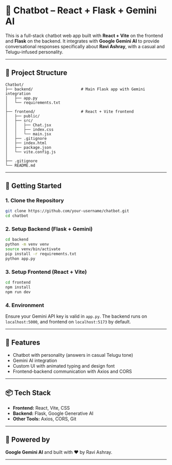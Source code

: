 # 🧠 Chatbot – React + Flask + Gemini AI

This is a full-stack chatbot web app built with **React + Vite** on the frontend and **Flask** on the backend. It integrates with **Google Gemini AI** to provide conversational responses specifically about **Ravi Ashray**, with a casual and Telugu-infused personality.

---

## 📁 Project Structure

```
Chatbot/
├── backend/                     # Main Flask app with Gemini integration
│   ├── app.py                   
│   └── requirements.txt         
│
├── frontend/                    # React + Vite frontend
│   ├── public/                  
│   ├── src/                    
│   │   ├── Chat.jsx           
│   │   ├── index.css            
│   │   └── main.jsx             
│   ├── .gitignore               
│   ├── index.html               
│   ├── package.json             
│   └── vite.config.js            
│
├── .gitignore                   
└── README.md                    
```

---

## 🚀 Getting Started

### 1. Clone the Repository

```bash
git clone https://github.com/your-username/chatbot.git
cd chatbot
```

### 2. Setup Backend (Flask + Gemini)

```bash
cd backend
python -m venv venv
source venv/bin/activate     
pip install -r requirements.txt
python app.py
```

### 3. Setup Frontend (React + Vite)

```bash
cd frontend
npm install
npm run dev
```

### 4. Environment

Ensure your Gemini API key is valid in `app.py`. The backend runs on `localhost:5000`, and frontend on `localhost:5173` by default.

---

## 🧠 Features

- Chatbot with personality (answers in casual Telugu tone)
- Gemini AI integration
- Custom UI with animated typing and design font
- Frontend-backend communication with Axios and CORS

---

## 📦 Tech Stack

- **Frontend:** React, Vite, CSS
- **Backend:** Flask, Google Generative AI
- **Other Tools:** Axios, CORS, Git

---

## 🤖 Powered by
**Google Gemini AI** and built with ❤️ by Ravi Ashray.

---
